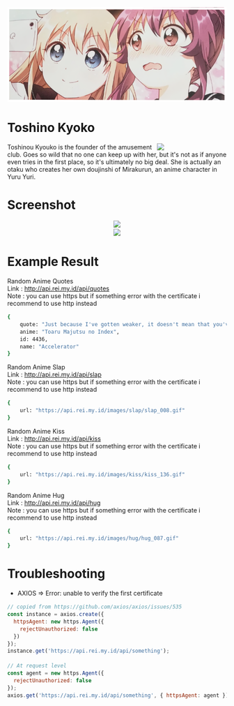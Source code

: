 <div align="center"><img src="https://raw.githubusercontent.com/Eilaluth/Ayano/main/img/ayanoxkyoko.png" /></div>

# Toshino Kyoko

<img src="https://static.wikia.nocookie.net/yuruyuri/images/4/46/KyokoToshino-NYS3.png/revision/latest/scale-to-width-down/350?cb=20201118084325" width="160" align="right" />

Toshinou Kyouko is the founder of the amusement club. Goes so wild that no one can keep up with her, but it's not as if anyone even tries in the first place, so it's ultimately no big deal. She is actually an otaku who creates her own doujinshi of Mirakurun, an anime character in Yuru Yuri.

# Screenshot

<div align="center">
  <img src="https://i.ibb.co/G9b024C/Desktop-Screenshot-2021-09-30-21-24-43-08.png"/><br/>
  <img src="https://i.ibb.co/MVbPH3k/Desktop-Screenshot-2021-09-30-21-37-30-50.png"/>
</div>

# Example Result

Random Anime Quotes <br/>
Link : http://api.rei.my.id/api/quotes <br/>
Note : you can use https but if something error with the certificate i recommend to use http instead
```bash
{
    quote: "Just because I've gotten weaker, it doesn't mean that you've gotten stronger, right?",
    anime: "Toaru Majutsu no Index",
    id: 4436,
    name: "Accelerator"
}
```

Random Anime Slap <br/>
Link : http://api.rei.my.id/api/slap <br/>
Note : you can use https but if something error with the certificate i recommend to use http instead
```bash
{
    url: "https://api.rei.my.id/images/slap/slap_008.gif"
}
```

Random Anime Kiss <br/>
Link : http://api.rei.my.id/api/kiss <br/>
Note : you can use https but if something error with the certificate i recommend to use http instead
```bash
{
    url: "https://api.rei.my.id/images/kiss/kiss_136.gif"
}
```

Random Anime Hug <br/>
Link : http://api.rei.my.id/api/hug <br/>
Note : you can use https but if something error with the certificate i recommend to use http instead
```bash
{
    url: "https://api.rei.my.id/images/hug/hug_087.gif"
}
```
# Troubleshooting

- AXIOS => Error: unable to verify the first certificate

```javascript
// copied from https://github.com/axios/axios/issues/535
const instance = axios.create({
  httpsAgent: new https.Agent({  
    rejectUnauthorized: false
  })
});
instance.get('https://api.rei.my.id/api/something');

// At request level
const agent = new https.Agent({  
  rejectUnauthorized: false
});
axios.get('https://api.rei.my.id/api/something', { httpsAgent: agent });

```


